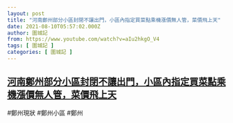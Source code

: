 ```yaml
---
layout: post
title: "河南鄭州部分小區封閉不讓出門，小區內指定買菜點乘機漲價無人管，菜價飛上天"
date: 2021-08-10T05:57:02.000Z
author: 圍城記
from: https://www.youtube.com/watch?v=aIu2hkgO_V4
tags: [ 圍城記 ]
categories: [ 圍城記 ]
---
```

<!--1628575022000-->
[河南鄭州部分小區封閉不讓出門，小區內指定買菜點乘機漲價無人管，菜價飛上天](https://www.youtube.com/watch?v=aIu2hkgO_V4)
------

<div>
#鄭州現狀 #鄭州小區 #鄭州
</div>
